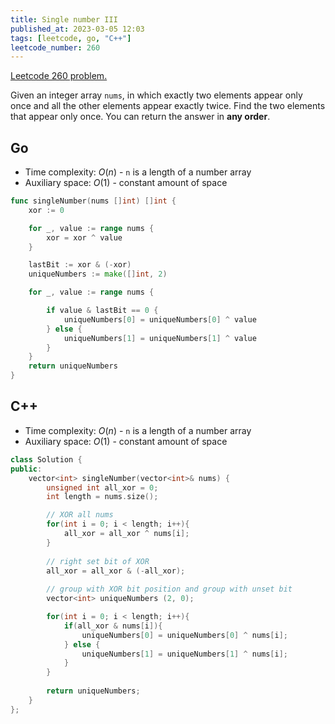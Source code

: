 ```yaml
---
title: Single number III
published_at: 2023-03-05 12:03
tags: [leetcode, go, "C++"]
leetcode_number: 260
---
```


[Leetcode 260 problem.](https://leetcode.com/problems/single-number-iii/)

Given an integer array `nums`, in which exactly two elements appear only once
and all the other elements appear exactly twice. Find the two elements that
appear only once. You can return the answer in **any order**.

## Go

- Time complexity: $O(n)$ - `n` is a length of a number array
- Auxiliary space: $O(1)$ - constant amount of space

```go
func singleNumber(nums []int) []int {
    xor := 0

    for _, value := range nums {
        xor = xor ^ value
    }

    lastBit := xor & (-xor)
    uniqueNumbers := make([]int, 2)

    for _, value := range nums {

        if value & lastBit == 0 {
            uniqueNumbers[0] = uniqueNumbers[0] ^ value
        } else {
            uniqueNumbers[1] = uniqueNumbers[1] ^ value
        }
    }
    return uniqueNumbers
}
```

## C++

- Time complexity: $O(n)$ - `n` is a length of a number array
- Auxiliary space: $O(1)$ - constant amount of space

```cpp
class Solution {
public:
    vector<int> singleNumber(vector<int>& nums) {
        unsigned int all_xor = 0;
        int length = nums.size();

        // XOR all nums
        for(int i = 0; i < length; i++){
            all_xor = all_xor ^ nums[i];
        }
        
        // right set bit of XOR
        all_xor = all_xor & (-all_xor);
        
        // group with XOR bit position and group with unset bit
        vector<int> uniqueNumbers (2, 0);

        for(int i = 0; i < length; i++){
            if(all_xor & nums[i]){
                uniqueNumbers[0] = uniqueNumbers[0] ^ nums[i];
            } else {
                uniqueNumbers[1] = uniqueNumbers[1] ^ nums[i];
            }
        }
        
        return uniqueNumbers;
    }
};
```
